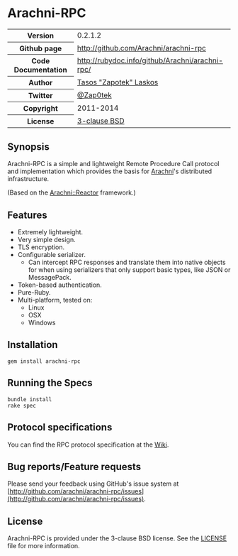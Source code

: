 # Arachni-RPC

<table>
    <tr>
        <th>Version</th>
        <td>0.2.1.2</td>
    </tr>
    <tr>
        <th>Github page</th>
        <td><a href="http://github.com/Arachni/arachni-rpc">http://github.com/Arachni/arachni-rpc</a></td>
     <tr/>
    <tr>
        <th>Code Documentation</th>
        <td><a href="http://rubydoc.info/github/Arachni/arachni-rpc/">http://rubydoc.info/github/Arachni/arachni-rpc/</a></td>
    </tr>
    <tr>
       <th>Author</th>
       <td><a href="mailto:tasos.laskos@arachni-scanner.com">Tasos "Zapotek" Laskos</a></td>
    </tr>
    <tr>
        <th>Twitter</th>
        <td><a href="http://twitter.com/Zap0tek">@Zap0tek</a></td>
    </tr>
    <tr>
        <th>Copyright</th>
        <td>2011-2014</td>
    </tr>
    <tr>
        <th>License</th>
        <td><a href="file.LICENSE.html">3-clause BSD</a></td>
    </tr>
</table>

## Synopsis

Arachni-RPC is a simple and lightweight Remote Procedure Call protocol and implementation
which provides the basis for <a href="http://arachni-scanner.com">Arachni</a>'s
distributed infrastructure.

(Based on the [Arachni::Reactor](https://github.com/Arachni/arachni-reactor) framework.)

## Features

 - Extremely lightweight.
 - Very simple design.
 - TLS encryption.
 - Configurable serializer.
    - Can intercept RPC responses and translate them into native objects for
        when using serializers that only support basic types, like JSON or MessagePack.
 - Token-based authentication.
 - Pure-Ruby.
 - Multi-platform, tested on:
    - Linux
    - OSX
    - Windows

## Installation

    gem install arachni-rpc

## Running the Specs

    bundle install
    rake spec

## Protocol specifications

You can find the RPC protocol specification at the
[Wiki](https://github.com/Arachni/arachni-rpc/wiki).

## Bug reports/Feature requests

Please send your feedback using GitHub's issue system at
[http://github.com/arachni/arachni-rpc/issues](http://github.com/arachni/arachni-rpc/issues).


## License

Arachni-RPC is provided under the 3-clause BSD license.
See the [LICENSE](file.LICENSE.html) file for more information.


